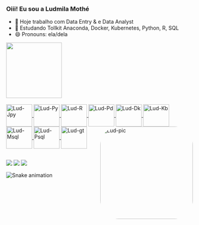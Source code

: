 ### Oiii! Eu sou a Ludmila Mothé

- 🔭 Hoje trabalho com Data Entry & e Data Analyst
- 🌱 Estudando Tollkit Anaconda, Docker, Kubernetes, Python, R, SQL
- 😄 Pronouns: ela/dela

<a href="https://github.com/ludmilamothe">
  <img height="150em" src="https://github-readme-stats.vercel.app/api?username=ludmilamothe&show_icons=true&theme=tokyonight&include_all_commits=true&count_private=true"/>
</div>

<div style="display: inline_block"><br>
  <img align="center" alt="Lud-Jpy" height="60" width="70" src="https://cdn.jsdelivr.net/gh/devicons/devicon/icons/jupyter/jupyter-original.svg">
  <img align="center" alt="Lud-Py" height="60" width="70" src="https://cdn.jsdelivr.net/gh/devicons/devicon/icons/python/python-original.svg">
  <img align="center" alt="Lud-R" height="60" width="70" src="https://cdn.jsdelivr.net/gh/devicons/devicon/icons/r/r-original.svg">
  <img align="center" alt="Lud-Pd" height="60" width="70" src="https://cdn.jsdelivr.net/gh/devicons/devicon/icons/pandas/pandas-original-wordmark.svg">
  <img align="center" alt="Lud-Dk" height="60" width="70" src="https://cdn.jsdelivr.net/gh/devicons/devicon/icons/docker/docker-original.svg">
  <img align="center" alt="Lud-Kb" height="60" width="70" src="https://cdn.jsdelivr.net/gh/devicons/devicon/icons/kubernetes/kubernetes-plain.svg">
  <img align="center" alt="Lud-Msql" height="60" width="70" src="https://cdn.jsdelivr.net/gh/devicons/devicon/icons/mysql/mysql-original-wordmark.svg">
  <img align="center" alt="Lud-Psql" height="60" width="70" src="https://cdn.jsdelivr.net/gh/devicons/devicon/icons/postgresql/postgresql-original.svg">
  <img align="center" alt="Lud-gt" height="60" width="70" src="https://cdn.jsdelivr.net/gh/devicons/devicon/icons/git/git-plain-wordmark.svg">
  <img align="right" alt="Lud-pic" height="250" style="border-radius:50px;" src="https://media.giphy.com/media/d6kGJZZNOlsXkRpf5C/giphy.gif">
  

  </div>
  
  ##
  
  <div>
  
  <a href="https://instagram.com/ludmilamothe" target="_blank"><img src="https://img.shields.io/badge/-Instagram-%23E4405F?style=for-the-badge&logo=instagram&logoColor=white" target="_blank"></a>
  <a href = "mailto:ludmilamothe@gmail.com"><img src="https://img.shields.io/badge/-Gmail-%23333?style=for-the-badge&logo=gmail&logoColor=white" target="_blank"></a>
  <a href="https://www.linkedin.com/in/ludmilamothe" target="_blank"><img src="https://img.shields.io/badge/-LinkedIn-%230077B5?style=for-the-badge&logo=linkedin&logoColor=white" target="_blank"></a>
  
   ![Snake animation](https://github.com/ludmilamothe/ludmilamothe/blob/output/github-contribution-grid-snake.svg)
  
</div>
